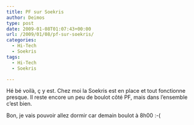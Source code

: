 ```yaml
---
title: PF sur Soekris
author: Deimos
type: post
date: 2009-01-08T01:07:43+00:00
url: /2009/01/08/pf-sur-soekris/
categories:
  - Hi-Tech
  - Soekris
tags:
  - Hi-Tech
  - Soekris

---
```


Hé bé voilà, ç y est. Chez moi la Soekris est en place et tout fonctionne presque. Il reste encore un peu de boulot côté PF, mais dans l’ensemble c’est bien.

Bon, je vais pouvoir allez dormir car demain boulot à 8h00 :-(
